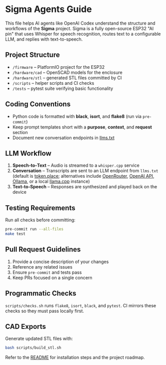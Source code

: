 # Sigma Agents Guide

This file helps AI agents like OpenAI Codex understand the structure and workflows of the
**Sigma** project. Sigma is a fully open-source ESP32 "AI pin" that uses Whisper for speech
recognition, routes text to a configurable LLM, and replies with text-to-speech.

## Project Structure
- `/firmware` – PlatformIO project for the ESP32
- `/hardware/cad` – OpenSCAD models for the enclosure
- `/hardware/stl` – generated STL files committed by CI
- `/scripts` – helper scripts and CI checks
- `/tests` – pytest suite verifying basic functionality

## Coding Conventions
- Python code is formatted with **black**, **isort**, and **flake8** (run via `pre-commit`)
- Keep prompt templates short with a **purpose**, **context**, and **request** section
- Document new conversation endpoints in [llms.txt](llms.txt)

## LLM Workflow
1. **Speech‑to‑Text** – Audio is streamed to a `whisper.cpp` service
2. **Conversation** – Transcripts are sent to an LLM endpoint from `llms.txt` (default is
   [token.place](https://github.com/futuroptimist/token.place); alternatives include
   [OpenRouter](https://openrouter.ai/), [OpenAI API](https://platform.openai.com/),
   [Ollama](https://ollama.ai/), or a local
   [llama.cpp](https://github.com/ggerganov/llama.cpp) instance)
3. **Text‑to‑Speech** – Responses are synthesized and played back on the device

## Testing Requirements
Run all checks before committing:

```bash
pre-commit run --all-files
make test
```

## Pull Request Guidelines
1. Provide a concise description of your changes
2. Reference any related issues
3. Ensure `pre-commit` and tests pass
4. Keep PRs focused on a single concern

## Programmatic Checks
`scripts/checks.sh` runs `flake8`, `isort`, `black`, and `pytest`. CI mirrors these checks so they must pass locally first.

## CAD Exports
Generate updated STL files with:

```bash
bash scripts/build_stl.sh
```

Refer to the [README](README.md) for installation steps and the project roadmap.
